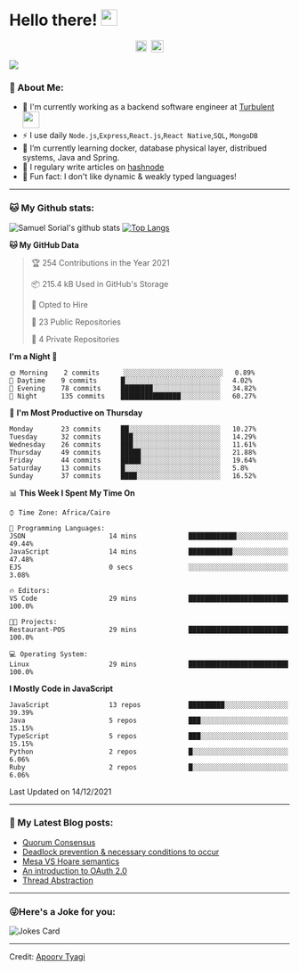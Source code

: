 # Hello there! <img src="https://github.com/TheDudeThatCode/TheDudeThatCode/blob/master/Assets/Hi.gif" width="29px">
<p align="center">
<a href="https://www.linkedin.com/in/samuel-sorial/" target="blank"><img align="center" src="https://cdn.jsdelivr.net/npm/simple-icons@3.0.1/icons/linkedin.svg" alt="samuel_linkedin" height="20" width="20" /></a>&nbsp;
<a href="https://stackoverflow.com/users/13089670/samuel-sorial"><img align="center" alt="Samuel Sorial stack over flow" width="22px" src="https://cdn.jsdelivr.net/npm/simple-icons@3.0.1/icons/stackoverflow.svg" /></a>
</p>


![](https://camo.githubusercontent.com/992babdffd8c74a1502de375fbdf7e4d54773242/68747470733a2f2f6d656469612e67697068792e636f6d2f6d656469612f53576f536b4e36447854737a71494b4571762f67697068792e676966)

### 🤵 About Me:
- 🏦 I'm currently working as a backend software engineer at [Turbulent](https://turbulent.ca)
      <img src="https://media.giphy.com/media/WUlplcMpOCEmTGBtBW/giphy.gif" width="30">
- ⚡ I use daily ```Node.js```,```Express```,```React.js```,```React Native```,```SQL```, ```MongoDB```
- 🌱 I’m currently learning docker, database physical layer, distribued systems, Java and Spring.
- 📝 I regulary write articles on [hashnode](https://samuelsorial.tech/)
- 🤔 Fun fact: I don't like dynamic & weakly typed languages!

---
### 🐱 My Github stats:
![Samuel Sorial's github stats](https://github-readme-stats.vercel.app/api?username=samuel-sorial&show_icons=true&title_color=ffc857&icon_color=8ac926&text_color=daf7dc&bg_color=151515&hide=["stars"])
[![Top Langs](https://github-readme-stats.vercel.app/api/top-langs/?username=samuel-sorial&layout=compact&text_color=daf7dc&bg_color=151515)](https://github.com/anuraghazra/github-readme-stats)

<!--START_SECTION:waka-->
**🐱 My GitHub Data** 

> 🏆 254 Contributions in the Year 2021
 > 
> 📦 215.4 kB Used in GitHub's Storage 
 > 
> 💼 Opted to Hire
 > 
> 📜 23 Public Repositories 
 > 
> 🔑 4 Private Repositories  
 > 
**I'm a Night 🦉** 

```text
🌞 Morning    2 commits      ░░░░░░░░░░░░░░░░░░░░░░░░░   0.89% 
🌆 Daytime    9 commits      █░░░░░░░░░░░░░░░░░░░░░░░░   4.02% 
🌃 Evening    78 commits     ████████░░░░░░░░░░░░░░░░░   34.82% 
🌙 Night      135 commits    ███████████████░░░░░░░░░░   60.27%

```
📅 **I'm Most Productive on Thursday** 

```text
Monday       23 commits     ██░░░░░░░░░░░░░░░░░░░░░░░   10.27% 
Tuesday      32 commits     ███░░░░░░░░░░░░░░░░░░░░░░   14.29% 
Wednesday    26 commits     ███░░░░░░░░░░░░░░░░░░░░░░   11.61% 
Thursday     49 commits     █████░░░░░░░░░░░░░░░░░░░░   21.88% 
Friday       44 commits     █████░░░░░░░░░░░░░░░░░░░░   19.64% 
Saturday     13 commits     █░░░░░░░░░░░░░░░░░░░░░░░░   5.8% 
Sunday       37 commits     ████░░░░░░░░░░░░░░░░░░░░░   16.52%

```


📊 **This Week I Spent My Time On** 

```text
⌚︎ Time Zone: Africa/Cairo

💬 Programming Languages: 
JSON                     14 mins             ████████████░░░░░░░░░░░░░   49.44% 
JavaScript               14 mins             ███████████░░░░░░░░░░░░░░   47.48% 
EJS                      0 secs              ░░░░░░░░░░░░░░░░░░░░░░░░░   3.08%

🔥 Editors: 
VS Code                  29 mins             █████████████████████████   100.0%

🐱‍💻 Projects: 
Restaurant-POS           29 mins             █████████████████████████   100.0%

💻 Operating System: 
Linux                    29 mins             █████████████████████████   100.0%

```

**I Mostly Code in JavaScript** 

```text
JavaScript               13 repos            █████████░░░░░░░░░░░░░░░░   39.39% 
Java                     5 repos             ███░░░░░░░░░░░░░░░░░░░░░░   15.15% 
TypeScript               5 repos             ███░░░░░░░░░░░░░░░░░░░░░░   15.15% 
Python                   2 repos             █░░░░░░░░░░░░░░░░░░░░░░░░   6.06% 
Ruby                     2 repos             █░░░░░░░░░░░░░░░░░░░░░░░░   6.06%

```



 Last Updated on 14/12/2021
<!--END_SECTION:waka-->

---

### 📕 My Latest Blog posts:
<!-- BLOG-POST-LIST:START -->
- [Quorum Consensus](https://samuelsorial.tech/quorum-consensus)
- [Deadlock prevention & necessary conditions to occur](https://samuelsorial.tech/deadlock-prevention-and-necessary-conditions-to-occur)
- [Mesa VS Hoare semantics](https://samuelsorial.tech/mesa-vs-hoare-semantics)
- [An introduction to OAuth 2.0](https://samuelsorial.tech/an-introduction-to-oauth-20)
- [Thread Abstraction](https://samuelsorial.tech/thread-abstraction)
<!-- BLOG-POST-LIST:END -->
---

### 😜Here's a Joke for you:
<img src="https://readme-jokes.vercel.app/api" alt="Jokes Card" />

----

Credit: [Apoorv Tyagi](https://github.com/ApoorvTyagi)

